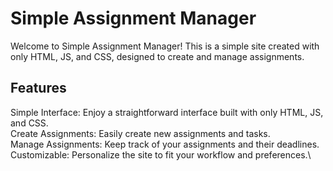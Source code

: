 # Simple Assignment Manager
Welcome to Simple Assignment Manager! This is a simple site created with only HTML, JS, and CSS, designed to create and manage assignments.

## Features
Simple Interface: Enjoy a straightforward interface built with only HTML, JS, and CSS.\
Create Assignments: Easily create new assignments and tasks.\
Manage Assignments: Keep track of your assignments and their deadlines.\
Customizable: Personalize the site to fit your workflow and preferences.\
